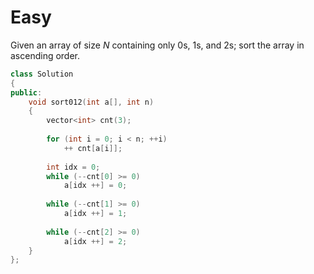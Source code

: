 # Easy

Given an array of size $N$ containing only 0s, 1s, and 2s; sort the array in ascending order.

```cpp
class Solution
{
public:
    void sort012(int a[], int n)
    {
        vector<int> cnt(3);
        
        for (int i = 0; i < n; ++i)
            ++ cnt[a[i]];
            
        int idx = 0;
        while (--cnt[0] >= 0)
            a[idx ++] = 0;
            
        while (--cnt[1] >= 0)
            a[idx ++] = 1;
            
        while (--cnt[2] >= 0)
            a[idx ++] = 2;
    }
};
```
